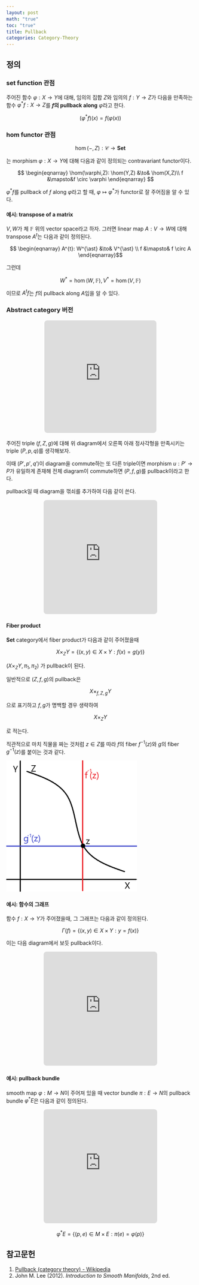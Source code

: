 ```yaml
---
layout: post
math: "true"
toc: "true"
title: Pullback
categories: Category-Theory
---
```

## 정의

### set function 관점

주어진 함수 ${ \varphi: X \to Y }$에 대해, 임의의 집합 ${ Z }$와 임의의 ${ f: Y \to Z }$가 다음을 만족하는 함수 ${ \varphi^{\ast}f:X \to Z }$를 **${ f }$의 pullback along** ${ \varphi }$라고 한다.

$$ (\varphi^{\ast}f)(x)=f( \varphi(x)) $$

### hom functor 관점

$$ \hom(-,Z): \mathcal{C} \to \mathbf{Set} $$

는 morphism ${ \varphi : X \to Y }$에 대해 다음과 같이 정의되는 contravariant functor이다.

$$ \begin{eqnarray} \hom(\varphi,Z): \hom(Y,Z) &\to& \hom(X,Z)\\ f &\mapsto&f \circ \varphi   \end{eqnarray} $$

${ \varphi^{\ast}f }$를 pullback of ${ f }$ along ${ \varphi}$라고 할 때, ${ \varphi \mapsto \varphi^{\ast} }$가 functor로 잘 주어짐을 알 수 있다.

#### 예시: transpose of a matrix

${ V,W }$가 체 ${ \mathbb{F} }$ 위의 vector space라고 하자. 그러면 linear map  ${ A : V \to W }$에 대해 transpose ${ A^{t}}$는 다음과 같이 정의된다.

$$ \begin{eqnarray} A^{t}: W^{\ast} &\to& V^{\ast} \\ f &\mapsto& f \circ A \end{eqnarray}$$

그런데

$$ W^{\ast}= \hom(W,\mathbb{F}), V^{\ast}=\hom(V,\mathbb{F} ) $$

이므로 ${ A^{t}f }$는 ${ f }$의 pullback along ${ A }$임을 알 수 있다.

### Abstract category 버전

<p align="middle">
<iframe class="quiver-embed" src="https://q.uiver.app/#q=WzAsNSxbMSwxLCJQIl0sWzIsMSwiWSJdLFsxLDIsIlgiXSxbMiwyLCJaIl0sWzAsMCwiUCciXSxbMCwyLCJwIiwyXSxbMSwzLCJnIl0sWzAsMSwicSJdLFsyLDMsImYiLDJdLFs0LDAsIlxcZXhpc3RzISB1IiwxLHsic3R5bGUiOnsiYm9keSI6eyJuYW1lIjoiZGFzaGVkIn19fV0sWzQsMiwicCciLDIseyJjdXJ2ZSI6Mn1dLFs0LDEsInEnIiwwLHsiY3VydmUiOi0yfV1d&embed" width="300" height="300" style="border-radius: 8px; border: none;"></iframe></p>

주어진 triple ${ (f,Z,g) }$에 대해 위 diagram에서 오른쪽 아래 정사각형을 만족시키는 triple ${ (P,p,q) }$를 생각해보자.

이때 ${ (P',p',q') }$이 diagram을 commute하는 또 다른 triple이면 morphism ${ u:P' \to P}$가 유일하게 존재해 전체 diagram이 commute하면 ${ (P,f,g) }$를 pullback이라고 한다.

pullback일 때 diagram을 꺾쇠를 추가하여 다음 같이 쓴다.

<p align="middle">
<iframe class="quiver-embed" src="https://q.uiver.app/#q=WzAsNCxbMCwwLCJQIl0sWzAsMSwiWCJdLFsxLDAsIlkiXSxbMSwxLCJaIl0sWzAsMSwicCIsMl0sWzAsMiwicSJdLFsxLDMsImYiLDJdLFsyLDMsImciXSxbMCwzLCIiLDEseyJzdHlsZSI6eyJuYW1lIjoiY29ybmVyIn19XV0=&embed" width="304" height="304" style="border-radius: 8px; border: none;"></iframe></p>

#### Fiber product

**Set** category에서 fiber product가 다음과 같이 주어졌을때

$$ X \times_{Z} Y = \{ (x,y) \in X \times Y : f(x)=g(y) \} $$

${ (X\times_{Z}Y, \pi_{1}, \pi_{2}) }$ 가 pullback이 된다.

일반적으로 ${ (Z,f,g) }$의 pullback은

$$ X \times_{f,Z,g} Y$$

으로 표기하고 ${ f,g }$가 명백할 경우 생략하여

$$ X \times_{Z} Y $$

로 적는다.

직관적으로 마치 직물을 짜는 것처럼 ${ z \in Z }$를 따라 ${ f }$의 fiber ${ f^{-1}(z) }$와 ${ g }$의 fiber ${ g^{-1}(z) }$를 붙이는 것과 같다.

![fiber product](https://github.com/paraconsistent/paraconsistent.github.io/blob/master/_posts/CT/pullback/fiber-product.png?raw=true)

#### 예시: 함수의 그래프

함수 ${ f : X \to Y }$가 주어졌을때, 그 그래프는 다음과 같이 정의된다.

$$ \Gamma(f)= \{ (x,y) \in X \times Y: y=f(x) \} $$

이는 다음 diagram에서 보듯 pullback이다.

<p align="middle">
<iframe class="quiver-embed" src="https://q.uiver.app/#q=WzAsNCxbMCwwLCJcXEdhbW1hKGYpIl0sWzAsMSwiWCJdLFsxLDAsIlkiXSxbMSwxLCJZIl0sWzAsMSwiXFxwaV8xIiwyXSxbMCwyLCJcXHBpXzIiXSxbMSwzLCJmIiwyXSxbMiwzLCJcXG1hdGhybXtpZH1fWSJdLFswLDMsIiIsMSx7InN0eWxlIjp7Im5hbWUiOiJjb3JuZXIifX1dXQ==&embed" width="304" height="304" style="border-radius: 8px; border: none;"></iframe></p>

#### 예시: pullback bundle

smooth map ${ \varphi:M \to N }$이 주어져 있을 때 vector bundle ${ \pi : E \to N }$의 pullback bundle ${ \varphi^{\ast}E }$은 다음과 같이 정의된다.

<p align="middle"><iframe class="quiver-embed" src="https://q.uiver.app/#q=WzAsNCxbMCwwLCJcXHZhcnBoaV57XFxhc3R9RSJdLFsxLDAsIkUiXSxbMCwxLCJNIl0sWzEsMSwiTiJdLFswLDIsIlxccGlfMSIsMl0sWzAsMSwiXFxwaV8yIl0sWzIsMywiRiIsMl0sWzEsMywiXFxwaSJdXQ==&embed" width="304" height="304" style="border-radius: 8px; border: none;"></iframe></p>

$$ \varphi^{\ast}E = \{ (p,e) \in M \times E: \pi(e)=\varphi(p) \} $$


## 참고문헌

1. [Pullback (category theory) - Wikipedia](https://en.wikipedia.org/wiki/Pullback_(category_theory))
1. John M. Lee (2012). *Introduction to Smooth Manifolds*, 2nd ed.